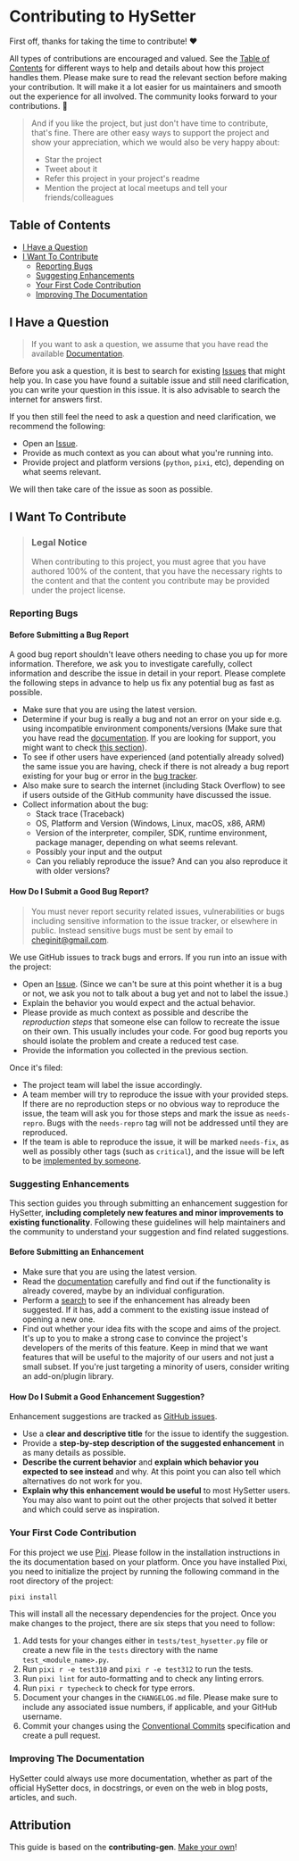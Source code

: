 <!-- omit in toc -->
# Contributing to HySetter

First off, thanks for taking the time to contribute! ❤️

All types of contributions are encouraged and valued. See the [Table of Contents](#table-of-contents) for different ways to help and details about how this project handles them. Please make sure to read the relevant section before making your contribution. It will make it a lot easier for us maintainers and smooth out the experience for all involved. The community looks forward to your contributions. 🎉

> And if you like the project, but just don't have time to contribute, that's fine. There are other easy ways to support the project and show your appreciation, which we would also be very happy about:
>
> - Star the project
> - Tweet about it
> - Refer this project in your project's readme
> - Mention the project at local meetups and tell your friends/colleagues

<!-- omit in toc -->
## Table of Contents

- [I Have a Question](#i-have-a-question)
- [I Want To Contribute](#i-want-to-contribute)
  - [Reporting Bugs](#reporting-bugs)
  - [Suggesting Enhancements](#suggesting-enhancements)
  - [Your First Code Contribution](#your-first-code-contribution)
  - [Improving The Documentation](#improving-the-documentation)

## I Have a Question

> If you want to ask a question, we assume that you have read the available [Documentation](https://hyriver.github.io/hysetter).

Before you ask a question, it is best to search for existing [Issues](https://github.com/hyriver/hysetter/issues) that might help you. In case you have found a suitable issue and still need clarification, you can write your question in this issue. It is also advisable to search the internet for answers first.

If you then still feel the need to ask a question and need clarification, we recommend the following:

- Open an [Issue](https://github.com/hyriver/hysetter/issues/new).
- Provide as much context as you can about what you're running into.
- Provide project and platform versions (`python`, `pixi`, etc), depending on what seems relevant.

We will then take care of the issue as soon as possible.

## I Want To Contribute

> ### Legal Notice <!-- omit in toc -->
>
> When contributing to this project, you must agree that you have authored 100% of the content, that you have the necessary rights to the content and that the content you contribute may be provided under the project license.

### Reporting Bugs

<!-- omit in toc -->
#### Before Submitting a Bug Report

A good bug report shouldn't leave others needing to chase you up for more information. Therefore, we ask you to investigate carefully, collect information and describe the issue in detail in your report. Please complete the following steps in advance to help us fix any potential bug as fast as possible.

- Make sure that you are using the latest version.
- Determine if your bug is really a bug and not an error on your side e.g. using incompatible environment components/versions (Make sure that you have read the [documentation](https://hyriver.github.io/hysetter). If you are looking for support, you might want to check [this section](#i-have-a-question)).
- To see if other users have experienced (and potentially already solved) the same issue you are having, check if there is not already a bug report existing for your bug or error in the [bug tracker](https://github.com/hyriver/hysetterissues?q=label%3Abug).
- Also make sure to search the internet (including Stack Overflow) to see if users outside of the GitHub community have discussed the issue.
- Collect information about the bug:
  - Stack trace (Traceback)
  - OS, Platform and Version (Windows, Linux, macOS, x86, ARM)
  - Version of the interpreter, compiler, SDK, runtime environment, package manager, depending on what seems relevant.
  - Possibly your input and the output
  - Can you reliably reproduce the issue? And can you also reproduce it with older versions?

<!-- omit in toc -->
#### How Do I Submit a Good Bug Report?

> You must never report security related issues, vulnerabilities or bugs including sensitive information to the issue tracker, or elsewhere in public. Instead sensitive bugs must be sent by email to <cheginit@gmail.com>.

We use GitHub issues to track bugs and errors. If you run into an issue with the project:

- Open an [Issue](https://github.com/hyriver/hysetter/issues/new). (Since we can't be sure at this point whether it is a bug or not, we ask you not to talk about a bug yet and not to label the issue.)
- Explain the behavior you would expect and the actual behavior.
- Please provide as much context as possible and describe the *reproduction steps* that someone else can follow to recreate the issue on their own. This usually includes your code. For good bug reports you should isolate the problem and create a reduced test case.
- Provide the information you collected in the previous section.

Once it's filed:

- The project team will label the issue accordingly.
- A team member will try to reproduce the issue with your provided steps. If there are no reproduction steps or no obvious way to reproduce the issue, the team will ask you for those steps and mark the issue as `needs-repro`. Bugs with the `needs-repro` tag will not be addressed until they are reproduced.
- If the team is able to reproduce the issue, it will be marked `needs-fix`, as well as possibly other tags (such as `critical`), and the issue will be left to be [implemented by someone](#your-first-code-contribution).

### Suggesting Enhancements

This section guides you through submitting an enhancement suggestion for HySetter, **including completely new features and minor improvements to existing functionality**. Following these guidelines will help maintainers and the community to understand your suggestion and find related suggestions.

<!-- omit in toc -->
#### Before Submitting an Enhancement

- Make sure that you are using the latest version.
- Read the [documentation](https://hyriver.github.io/hysetter) carefully and find out if the functionality is already covered, maybe by an individual configuration.
- Perform a [search](https://github.com/hyriver/hysetter/issues) to see if the enhancement has already been suggested. If it has, add a comment to the existing issue instead of opening a new one.
- Find out whether your idea fits with the scope and aims of the project. It's up to you to make a strong case to convince the project's developers of the merits of this feature. Keep in mind that we want features that will be useful to the majority of our users and not just a small subset. If you're just targeting a minority of users, consider writing an add-on/plugin library.

<!-- omit in toc -->
#### How Do I Submit a Good Enhancement Suggestion?

Enhancement suggestions are tracked as [GitHub issues](https://github.com/hyriver/hysetter/issues).

- Use a **clear and descriptive title** for the issue to identify the suggestion.
- Provide a **step-by-step description of the suggested enhancement** in as many details as possible.
- **Describe the current behavior** and **explain which behavior you expected to see instead** and why. At this point you can also tell which alternatives do not work for you.
- **Explain why this enhancement would be useful** to most HySetter users. You may also want to point out the other projects that solved it better and which could serve as inspiration.

### Your First Code Contribution

For this project we use [Pixi](https://pixi.sh/latest/). Please follow in the installation
instructions in the its documentation based on your platform. Once you have installed Pixi,
you need to initialize the project by running the following command in the root directory of the project:

```bash
pixi install
```

This will install all the necessary dependencies for the project. Once you make changes
to the project, there are six steps that you need to follow:

1. Add tests for your changes either in `tests/test_hysetter.py` file or
  create a new file in the `tests` directory with the name `test_<module_name>.py`.
2. Run `pixi r -e test310` and `pixi r -e test312` to run the tests.
3. Run `pixi lint` for auto-formatting and to check any linting errors.
4. Run `pixi r typecheck` to check for type errors.
5. Document your changes in the `CHANGELOG.md` file. Please make sure to
  include any associated issue numbers, if applicable, and your GitHub username.
6. Commit your changes using the [Conventional Commits](https://www.conventionalcommits.org/en/v1.0.0/) specification and create a pull request.

### Improving The Documentation

HySetter could always use more documentation, whether as part of the
official HySetter docs, in docstrings, or even on the web in blog posts,
articles, and such.

<!-- omit in toc -->
## Attribution

This guide is based on the **contributing-gen**. [Make your own](https://github.com/bttger/contributing-gen)!
